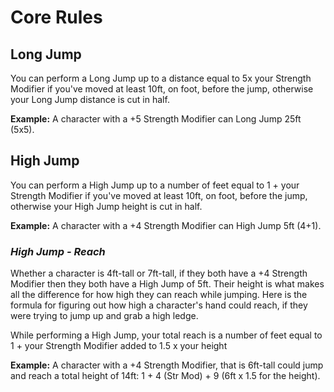 # Core Rules

## Long Jump

You can perform a Long Jump up to a distance equal to 5x your Strength Modifier if you've moved at least 10ft, on foot, before the jump, otherwise your Long Jump distance is cut in half.

**Example:** A character with a +5 Strength Modifier can Long Jump 25ft (5x5).

## High Jump

You can perform a High Jump up to a number of feet equal to 1 + your Strength Modifier if you've moved at least 10ft, on foot, before the jump, otherwise your High Jump height is cut in half.

**Example:** A character with a +4 Strength Modifier can High Jump 5ft (4+1).

### *High Jump - Reach*

Whether a character is 4ft-tall or 7ft-tall, if they both have a +4 Strength Modifier then they both have a High Jump of 5ft. Their height is what makes all the difference for how high they can reach while jumping. Here is the formula for figuring out how high a character's hand could reach, if they were trying to jump up and grab a high ledge.

While performing a High Jump, your total reach is a number of feet equal to 1 + your Strength Modifier added to 1.5 x your height

**Example:** A character with a +4 Strength Modifier, that is 6ft-tall could jump and reach a total height of 14ft: 1 + 4 (Str Mod) + 9 (6ft x 1.5 for the height).